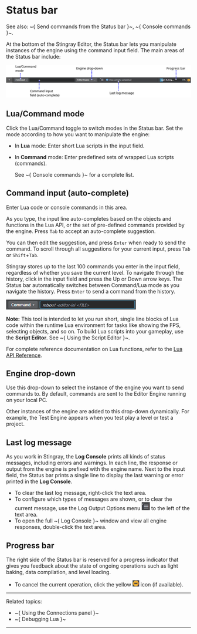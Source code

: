 # Status bar

See also: ~{ Send commands from the Status bar }~, ~{ Console commands }~.

At the bottom of the Stingray Editor, the Status bar lets you manipulate instances of the engine using the command input field. The main areas of the Status bar include:


![Status bar overview](../../images/comp_status_bar.png)

## Lua/Command mode

Click the Lua/Command toggle to switch modes in the Status bar. Set the mode according to how you want to manipulate the engine:

-	In **Lua** mode: Enter short Lua scripts in the input field.

-	In **Command** mode: Enter predefined sets of wrapped Lua scripts (commands).

	See ~{ Console commands }~ for a complete list.

## Command input (auto-complete)

Enter Lua code or console commands in this area.

As you type, the input line auto-completes based on the objects and functions in the Lua API, or the set of pre-defined commands provided by the engine. Press `Tab` to accept an auto-complete suggestion.

You can then edit the suggestion, and press `Enter` when ready to send the command. To scroll through all suggestions for your current input, press `Tab` or `Shift`+`Tab`.

Stingray stores up to the last 100 commands you enter in the input field, regardless of whether you save the current level. To navigate through the history, click in the input field and press the Up or Down arrow keys. The Status bar automatically switches between Command/Lua mode as you navigate the history. Press `Enter` to send a command from the history.

![Command input auto-complete](../../images/command_auto_complete.png)

**Note:** This tool is intended to let you run short, single line blocks of Lua code within the runtime Lua environment for tasks like showing the FPS, selecting objects, and so on. To build Lua scripts into your gameplay, use the **Script Editor**. See ~{ Using the Script Editor }~.

For complete reference documentation on Lua functions, refer to the [Lua API Reference](http://www.autodesk.com/stingray-help?guid=__lua_ref_index_html).

## Engine drop-down

Use this drop-down to select the instance of the engine you want to send commands to. By default, commands are sent to the Editor Engine running on your local PC.

Other instances of the engine are added to this drop-down dynamically. For example, the Test Engine appears when you test play a level or test a project.

##  Last log message

As you work in Stingray, the **Log Console** prints all kinds of status messages, including errors and warnings. In each line, the response or output from the engine is prefixed with the engine name. Next to the input field, the Status bar prints a single line to display the last warning or error printed in the **Log Console**.

-	To clear the last log message, right-click the text area.
-	To configure which types of messages are shown, or to clear the current message, use the Log Output Options menu ![Log Output Options](../../images/icon_status_bar_log_output_options.png) to the left of the text area.
-	To open the full ~{ Log Console }~ window and view all engine responses, double-click the text area.

## Progress bar

The right side of the Status bar is reserved for a progress indicator that gives you feedback about the state of ongoing operations such as light baking, data compilation, and level loading.

-	To cancel the current operation, click the yellow ![Cancel operation](../../images/icon_status_bar_cancel_progress.png) icon (if available).

---
Related topics:
-	~{ Using the Connections panel }~
-	~{ Debugging Lua }~
---
